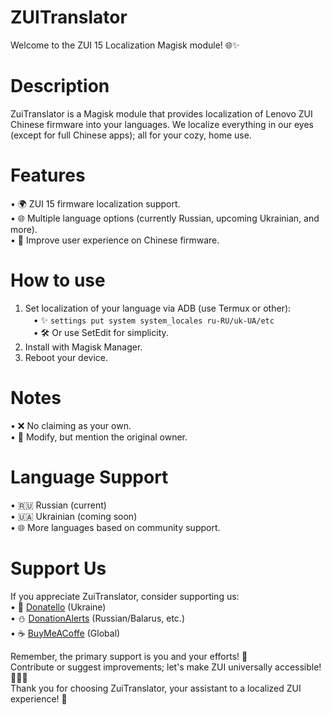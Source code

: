 # ZUITranslator
Welcome to the ZUI 15 Localization Magisk module! 🌐✨

# Description
ZuiTranslator is a Magisk module that provides localization of Lenovo ZUI Chinese firmware into your languages. We localize everything in our eyes (except for full Chinese apps); all for your cozy, home use.

# Features
• 🌍 ZUI 15 firmware localization support.\
• 🌐 Multiple language options (currently Russian, upcoming Ukrainian, and more).\
• 🚀 Improve user experience on Chinese firmware.

# How to use
1. Set localization of your language via ADB (use Termux or other):\
ㅤ• ✨ `settings put system system_locales ru-RU/uk-UA/etc`\
ㅤ• 🛠 Or use SetEdit for simplicity.
2. Install with Magisk Manager.
3. Reboot your device.

# Notes
• ❌ No claiming as your own.\
• 🚀 Modify, but mention the original owner.

# Language Support
• 🇷🇺 Russian (current)\
• 🇺🇦 Ukrainian (coming soon)\
• 🌐 More languages based on community support.

# Support Us
If you appreciate ZuiTranslator, consider supporting us:\
• 💖 [Donatello](https://donatello.to/leyrshroud) (Ukraine)\
• ⛄ [DonationAlerts](https://www.donationalerts.com/r/leyrshroud) (Russian/Balarus, etc.)\
• ☕ [BuyMeACoffe](https://www.buymeacoffee.com/leyrshroud) (Global)

Remember, the primary support is you and your efforts! 🤝\
Contribute or suggest improvements; let's make ZUI universally accessible! 🚀👩‍💻\
Thank you for choosing ZuiTranslator, your assistant to a localized ZUI experience! 🌟
